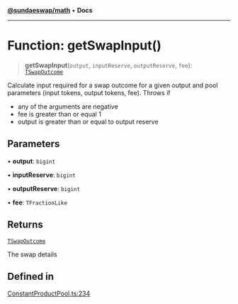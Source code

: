 [**@sundaeswap/math**](../../../README.md) • **Docs**

***

# Function: getSwapInput()

> **getSwapInput**(`output`, `inputReserve`, `outputReserve`, `fee`): [`TSwapOutcome`](../type-aliases/TSwapOutcome.md)

Calculate input required for a swap outcome for a given output and pool parameters (input tokens, output tokens, fee).
Throws if
 - any of the arguments are negative
 - fee is greater than or equal 1
 - output is greater than or equal to output reserve

## Parameters

• **output**: `bigint`

• **inputReserve**: `bigint`

• **outputReserve**: `bigint`

• **fee**: `TFractionLike`

## Returns

[`TSwapOutcome`](../type-aliases/TSwapOutcome.md)

The swap details

## Defined in

[ConstantProductPool.ts:234](https://github.com/SundaeSwap-finance/sundae-sdk/blob/main/packages/math/src/PoolMath/ConstantProductPool.ts#L234)
